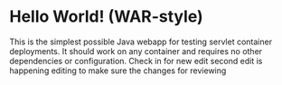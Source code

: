 Hello World! (WAR-style)
===============

This is the simplest possible Java webapp for testing servlet container deployments.  It should work on any container and requires no other dependencies or configuration.
Check in for new edit
second edit is happening
editing to make sure the changes for reviewing

